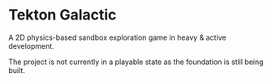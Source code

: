 # Tekton Galactic

A 2D physics-based sandbox exploration game in heavy & active development.

The project is not currently in a playable state as the foundation is still being built.
